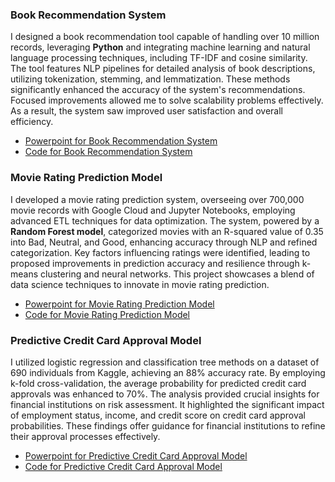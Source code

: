 ### Book Recommendation System

I designed a book recommendation tool capable of handling over 10 million records, leveraging **Python** and integrating machine learning and natural language processing techniques, including TF-IDF and cosine similarity. The tool features NLP pipelines for detailed analysis of book descriptions, utilizing tokenization, stemming, and lemmatization. These methods significantly enhanced the accuracy of the system's recommendations. Focused improvements allowed me to solve scalability problems effectively. As a result, the system saw improved user satisfaction and overall efficiency.
- [Powerpoint for Book Recommendation System](https://github.com/Mannyai12/manueliglesias/blob/9b604dc81b7d9b3335a170042bf77b0ef672b037/assets/Book%20RecommendationProject/Book%20Recommendation%20Project.pdf)
- [Code for Book Recommendation System](https://github.com/Mannyai12/manueliglesias/blob/35bed0470ac2076c627a3b160ded18714468314f/assets/Book%20RecommendationProject/Text_BookRecs.ipynb)

### Movie Rating Prediction Model

I developed a movie rating prediction system, overseeing over 700,000 movie records with Google Cloud and Jupyter Notebooks, employing advanced ETL techniques for data optimization. The system, powered by a **Random Forest model**, categorized movies with an R-squared value of 0.35 into Bad, Neutral, and Good, enhancing accuracy through NLP and refined categorization. Key factors influencing ratings were identified, leading to proposed improvements in prediction accuracy and resilience through k-means clustering and neural networks. This project showcases a blend of data science techniques to innovate in movie rating prediction.
- [Powerpoint for Movie Rating Prediction Model](https://github.com/Mannyai12/manueliglesias/blob/d1cff15f4502245a7f1b6afc184476a5dbfb2151/assets/MovieRatingProject/Big%20Data%20Final%20Presentation.pdf)
- [Code for Movie Rating Prediction Model](https://github.com/Mannyai12/manueliglesias/blob/d1cff15f4502245a7f1b6afc184476a5dbfb2151/assets/MovieRatingProject/MovieRating.ipynb)
### Predictive Credit Card Approval Model

I utilized logistic regression and classification tree methods on a dataset of 690 individuals from Kaggle, achieving an 88% accuracy rate. By employing k-fold cross-validation, the average probability for predicted credit card approvals was enhanced to 70%. The analysis provided crucial insights for financial institutions on risk assessment. It highlighted the significant impact of employment status, income, and credit score on credit card approval probabilities. These findings offer guidance for financial institutions to refine their approval processes effectively.

- [Powerpoint for Predictive Credit Card Approval Model](https://github.com/Mannyai12/manueliglesias/blob/d1cff15f4502245a7f1b6afc184476a5dbfb2151/assets/PredictiveCCApprovalModel/Predictive%20Credit%20Card%20Approval%20Model.pdf)
- [Code for Predictive Credit Card Approval Model](https://github.com/Mannyai12/manueliglesias/blob/d1cff15f4502245a7f1b6afc184476a5dbfb2151/assets/PredictiveCCApprovalModel/PredictiveCreditCardApprovalModel.ipynb)
